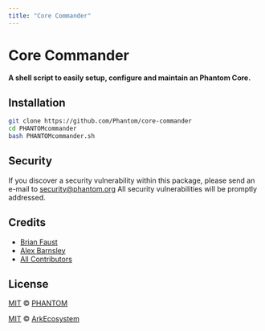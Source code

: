 ```yaml
---
title: "Core Commander"
---
```


# Core Commander

**A shell script to easily setup, configure and maintain an Phantom Core.**

## Installation

```bash
git clone https://github.com/Phantom/core-commander
cd PHANTOMcommander
bash PHANTOMcommander.sh
```

## Security

If you discover a security vulnerability within this package, please send an e-mail to security@phantom.org All security vulnerabilities will be promptly addressed.

## Credits

- [Brian Faust](https://github.com/faustbrian)
- [Alex Barnsley](https://github.com/alexbarnsley)
- [All Contributors](./contributors)

## License

[MIT](LICENSE) © [PHANTOM](https://phantom.org)

[MIT](LICENSE) © [ArkEcosystem](https://ark.io)
